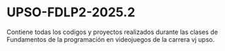 # UPSO-FDLP2-2025.2
Contiene todas los codigos y proyectos realizados durante las clases de Fundamentos de la programación en videojuegos de la carrera vj upso.
